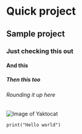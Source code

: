 # Quick project
## Sample project
### Just checking this out
#### And this 
##### Then this too
###### Rounding it up here

![Image of Yaktocat](https://octodex.github.com/images/yaktocat.png)

```
print("Hello world")
```
